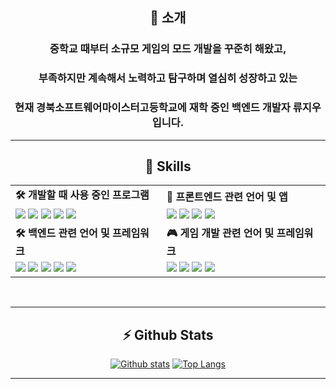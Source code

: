 <meta name="viewport" content="width=device-width, initial-scale=1.0, minimum-scale=1.0">
<div align="center">

## 🔘 소개
### 중학교 때부터 소규모 게임의 모드 개발을 꾸준히 해왔고,
### 부족하지만 계속해서 노력하고 탐구하며 열심히 성장하고 있는
### 현재 경북소프트웨어마이스터고등학교에 재학 중인 백엔드 개발자 류지우입니다.

---

## 🧠 Skills

<table>
  <tr>
    <td><strong>🛠️ 개발할 때 사용 중인 프로그램</strong></td>
    <td><strong>🎨 프론트엔드 관련 언어 및 앱</strong></td>
  </tr>
  <tr>
    <td>
      <img src="https://skillicons.dev/icons?i=vscode" />
      <img src="https://skillicons.dev/icons?i=visualstudio" />
      <img src="https://skillicons.dev/icons?i=idea" />
      <img src="https://skillicons.dev/icons?i=github" />
      <img src="https://skillicons.dev/icons?i=git" />
    </td>
    <td>
      <img src="https://skillicons.dev/icons?i=html" />
      <img src="https://skillicons.dev/icons?i=js" />
      <img src="https://skillicons.dev/icons?i=css" />
      <img src="https://skillicons.dev/icons?i=figma" />
    </td>
  </tr>
  <tr>
    <td><strong>🛠️ 백엔드 관련 언어 및 프레임워크</strong></td>
    <td><strong>🎮 게임 개발 관련 언어 및 프레임워크</strong></td>
  </tr>
  <tr>
    <td>
      <img src="https://skillicons.dev/icons?i=spring" />
      <img src="https://skillicons.dev/icons?i=java" />
      <img src="https://skillicons.dev/icons?i=py" />
      <img src="https://skillicons.dev/icons?i=flask" />
      <img src="https://skillicons.dev/icons?i=fastapi" />
    </td>
    <td>
      <img src="https://skillicons.dev/icons?i=haxe" />
      <img src="https://skillicons.dev/icons?i=haxeflixel" />
      <img src="https://skillicons.dev/icons?i=cpp" />
      <img src="https://skillicons.dev/icons?i=lua" />
    </td>
  </tr>
</table>

<br/>

---

## ⚡ Github Stats

<a href="#">![Github stats](https://github-readme-stats.vercel.app/api?username=haryu5412dev&theme=blueberry&count_private=true&hide_border=true&line_height=20)</a>
<a href="#">![Top Langs](https://github-readme-stats.vercel.app/api/top-langs/?username=haryu5412dev&layout=compact&theme=blueberry&count_private=true&hide_border=true)</a>

---
